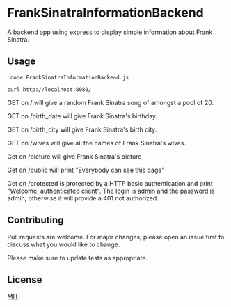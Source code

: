 # FrankSinatraInformationBackend

A backend app using express to display simple information about Frank Sinatra. 

## Usage

``` node FrankSinatraInformationBackend.js```

```curl http://localhost:8080/``` 

GET on / will give a random Frank Sinatra song of amongst a pool of 20.

GET on /birth_date will give Frank Sinatra's birthday.

GET on /birth_city will give Frank Sinatra's birth city.

GET on /wives will give all the names of Frank Sinatra's wives.

Get on /picture will give Frank Sinatra's picture

Get on /public will print "Everybody can see this page"

Get on /protected is protected by a HTTP basic authentication and print "Welcome, authenticated client". The login is admin and the password is admin, otherwise it will provide a 401 not authorized. 

## Contributing
Pull requests are welcome. For major changes, please open an issue first to discuss what you would like to change.

Please make sure to update tests as appropriate.

## License
[MIT](https://choosealicense.com/licenses/mit/)
